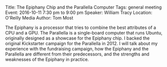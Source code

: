 Title: The Epiphany Chip and the Parallella Computer
Tags: general meeting
Event: 2016-10-11 7:30 pm to 9:00 pm
Speaker: William Tracy
Location: O'Reilly Media
Author: Tom Most

The Epiphany is a processor that tries to combine the best attributes of a CPU and a GPU.
The Parallella is a single-board computer that runs Ubuntu, originally designed as a showcase for the Epiphany chip.
I backed the original Kickstarter campaign for the Parallella in 2012.
I will talk about my experience with the fundraising campaign, how the Epiphany and the Parallella are different from their predecessors, and the strengths and weaknesses of the Epiphany in practice.
